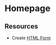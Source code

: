 # Homepage
## Resources
- Create [HTML Form](https://github.com/dwyl/learn-to-send-email-via-google-script-html-no-server)
